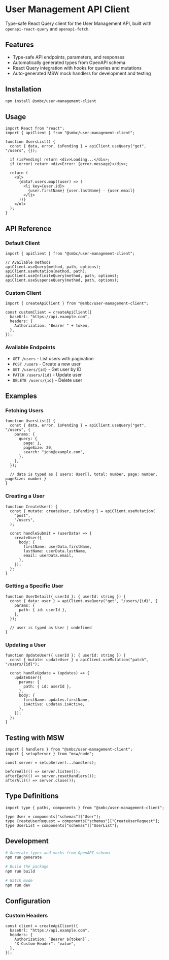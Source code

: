 # User Management API Client

Type-safe React Query client for the User Management API, built with `openapi-react-query` and `openapi-fetch`.

## Features

- Type-safe API endpoints, parameters, and responses
- Automatically generated types from OpenAPI schema
- React Query integration with hooks for queries and mutations
- Auto-generated MSW mock handlers for development and testing

## Installation

```bash
npm install @smbc/user-management-client
```

## Usage

```tsx
import React from "react";
import { apiClient } from "@smbc/user-management-client";

function UsersList() {
  const { data, error, isPending } = apiClient.useQuery("get", "/users", {});

  if (isPending) return <div>Loading...</div>;
  if (error) return <div>Error: {error.message}</div>;

  return (
    <ul>
      {data?.users.map((user) => (
        <li key={user.id}>
          {user.firstName} {user.lastName} - {user.email}
        </li>
      ))}
    </ul>
  );
}
```

## API Reference

### Default Client

```tsx
import { apiClient } from "@smbc/user-management-client";

// Available methods
apiClient.useQuery(method, path, options);
apiClient.useMutation(method, path);
apiClient.useInfiniteQuery(method, path, options);
apiClient.useSuspenseQuery(method, path, options);
```

### Custom Client

```tsx
import { createApiClient } from "@smbc/user-management-client";

const customClient = createApiClient({
  baseUrl: "https://api.example.com",
  headers: {
    Authorization: "Bearer " + token,
  },
});
```

### Available Endpoints

- `GET /users` - List users with pagination
- `POST /users` - Create a new user
- `GET /users/{id}` - Get user by ID
- `PATCH /users/{id}` - Update user
- `DELETE /users/{id}` - Delete user

## Examples

### Fetching Users

```tsx
function UsersList() {
  const { data, error, isPending } = apiClient.useQuery("get", "/users", {
    params: {
      query: {
        page: 1,
        pageSize: 20,
        search: "john@example.com",
      },
    },
  });

  // data is typed as { users: User[], total: number, page: number, pageSize: number }
}
```

### Creating a User

```tsx
function CreateUser() {
  const { mutate: createUser, isPending } = apiClient.useMutation(
    "post",
    "/users",
  );

  const handleSubmit = (userData) => {
    createUser({
      body: {
        firstName: userData.firstName,
        lastName: userData.lastName,
        email: userData.email,
      },
    });
  };
}
```

### Getting a Specific User

```tsx
function UserDetail({ userId }: { userId: string }) {
  const { data: user } = apiClient.useQuery("get", "/users/{id}", {
    params: {
      path: { id: userId },
    },
  });

  // user is typed as User | undefined
}
```

### Updating a User

```tsx
function UpdateUser({ userId }: { userId: string }) {
  const { mutate: updateUser } = apiClient.useMutation("patch", "/users/{id}");

  const handleUpdate = (updates) => {
    updateUser({
      params: {
        path: { id: userId },
      },
      body: {
        firstName: updates.firstName,
        isActive: updates.isActive,
      },
    });
  };
}
```

## Testing with MSW

```tsx
import { handlers } from "@smbc/user-management-client";
import { setupServer } from "msw/node";

const server = setupServer(...handlers);

beforeAll(() => server.listen());
afterEach(() => server.resetHandlers());
afterAll(() => server.close());
```

## Type Definitions

```tsx
import type { paths, components } from "@smbc/user-management-client";

type User = components["schemas"]["User"];
type CreateUserRequest = components["schemas"]["CreateUserRequest"];
type UserList = components["schemas"]["UserList"];
```

## Development

```bash
# Generate types and mocks from OpenAPI schema
npm run generate

# Build the package
npm run build

# Watch mode
npm run dev
```

## Configuration

### Custom Headers

```tsx
const client = createApiClient({
  baseUrl: "https://api.example.com",
  headers: {
    Authorization: `Bearer ${token}`,
    "X-Custom-Header": "value",
  },
});
```